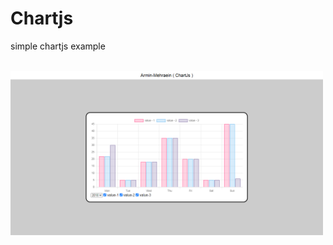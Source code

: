 # Chartjs
simple chartjs example

<br/>
<div class="center">
  <img src="https://github.com/arminmehraeen/Chartjs/blob/main/img.png" width="500" heght="300">
</div>
